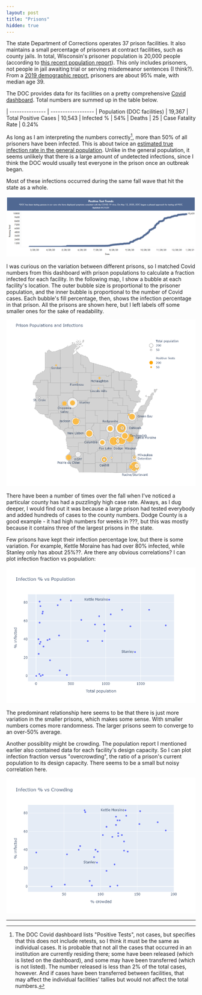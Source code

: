 ```yaml
---
layout: post
title: "Prisons"
hidden: true
---
```


The state Department of Corrections operates 37 prison facilities. It also maintains a small percentage of prisoners at contract facilities, such as county jails. In total, Wisconsin's prisoner population is 20,000 people (according to [this recent population report](https://doc.wi.gov/DataResearch/WeeklyPopulationReports/01082021.pdf)). This only includes prisoners, not people in jail awaiting trial or serving misdemeanor sentences (I think?). From a [2019 demographic report](https://doc.wi.gov/DataResearch/DataAndReports/2019%20PIOC%20Profile.pdf), prisoners are about 95% male, with median age 39.

The DOC provides data for its facilities on a pretty comprehensive [Covid dashboard](https://doc.wi.gov/Pages/COVID19(Coronavirus)/COVID19TestingDashboard.aspx). Total numbers are summed up in the table below. 

| --------------- | ------------------
| Population (DOC facilities) | 19,367
| Total Positive Cases  | 10,543
| Infected %            | 54%
| Deaths                | 25
| Case Fatality Rate    | 0.24%

As long as I am interpreting the numbers correctly[^Correctly], more than 50% of all prisoners have been infected. This is about twice an [estimated true infection rate in the general population](https://covid19-projections.com/infections/us-wi). Unlike in the general population, it seems unlikely that there is a large amount of undetected infections, since I think the DOC would usually test everyone in the prison once an outbreak began.

Most of these infections occurred during the same fall wave that hit the state as a whole.

![Plot from dashboard?](../assets/Cases-Prisons_2021-01-18.png)

I was curious on the variation between different prisons, so I matched Covid numbers from this dashboard with prison populations to calculate a fraction infected for each facility. In the following map, I show a bubble at each facility's location. The outer bubble size is proportional to the prisoner population, and the inner bubble is proportional to the number of Covid cases. Each bubble's fill percentage, then, shows the infection percentage in that prison. All the prisons are shown here, but I left labels off some smaller ones for the sake of readability.

![Map](../assets/Map-Prisons-WI.png)

There have been a number of times over the fall when I've noticed a particular county has had a puzzlingly high case rate. Always, as I dug deeper, I would find out it was because a large prison had tested everybody and added hundreds of cases to the county numbers. Dodge County is a good example - it had high numbers for weeks in ???, but this was mostly because it contains three of the largest prisons in the state.

Few prisons have kept their infection percentage low, but there is some variation. For example, Kettle Moraine has had over 80% infected, while Stanley only has about 25%??. Are there any obvious correlations? I can plot infection fraction vs population:

![Infections vs. Population](../assets/Prisons-Population.png)

The predominant relationship here seems to be that there is just more variation in the smaller prisons, which makes some sense. With smaller numbers comes more randomness. The larger prisons seem to converge to an over-50% average.

Another possiblity might be crowding. The population report I mentioned earlier also contained data for each facility's design capacity. So I can plot infection fraction versus "overcrowding", the ratio of a prison's current population to its design capacity. There seems to be a small but noisy correlation here.

![Infections vs. Crowding](../assets/Prisons-Crowding.png)


---
[^Correctly]: The DOC Covid dashboard lists "Positive Tests", not cases, but specifies that this does not include retests, so I think it must be the same as individual cases. It is probable that not all the cases that occurred in an institution are currently residing there; some have been released (which is listed on the dashboard), and some may have been transferred (which is not listed). The number released is less than 2% of the total cases, however. And if cases have been transferred between facilities, that may affect the individual facilities' tallies but would not affect the total numbers.
